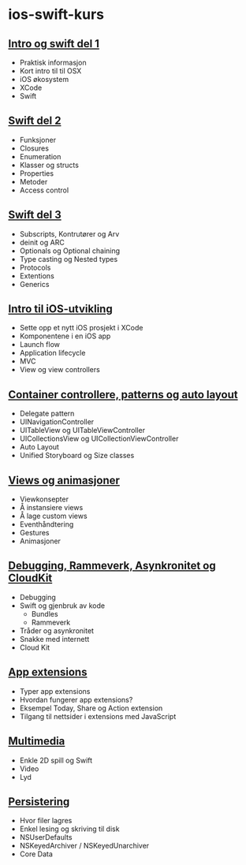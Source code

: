 ios-swift-kurs
==============

[Intro og swift del 1](forelesning01)
--------------
* Praktisk informasjon
* Kort intro til til OSX
* iOS økosystem
* XCode
* Swift

[Swift del 2](forelesning02)
--------------
* Funksjoner
* Closures
* Enumeration
* Klasser og structs
* Properties
* Metoder
* Access control

[Swift del 3](forelesning03)
--------------
* Subscripts, Kontrutører og Arv
* deinit og ARC
* Optionals og Optional chaining
* Type casting og Nested types
* Protocols
* Extentions
* Generics

[Intro til iOS-utvikling](forelesning04)
--------------
* Sette opp et nytt iOS prosjekt i XCode
* Komponentene i en iOS app
* Launch flow
* Application lifecycle
* MVC
* View og view controllers

[Container controllere, patterns og auto layout](forelesning05)
--------------
* Delegate pattern
* UINavigationController
* UITableView og UITableViewController
* UICollectionsView og UICollectionViewController
* Auto Layout
* Unified Storyboard og Size classes

[Views og animasjoner](forelesning06)
--------------
* Viewkonsepter
* Å instansiere views
* Å lage custom views
* Eventhåndtering
* Gestures
* Animasjoner

[Debugging, Rammeverk, Asynkronitet og CloudKit](forelesning07)
--------------
* Debugging
* Swift og gjenbruk av kode
  * Bundles
  * Rammeverk
* Tråder og asynkronitet
* Snakke med internett
* Cloud Kit

[App extensions](forelesning08)
--------------
* Typer app extensions
* Hvordan fungerer app extensions?
* Eksempel Today, Share og Action extension
* Tilgang til nettsider i extensions med JavaScript

[Multimedia](forelesning09)
--------------
* Enkle 2D spill og Swift
* Video
* Lyd

[Persistering](forelesning10)
--------------
* Hvor filer lagres
* Enkel lesing og skriving til disk
* NSUserDefaults
* NSKeyedArchiver / NSKeyedUnarchiver
* Core Data